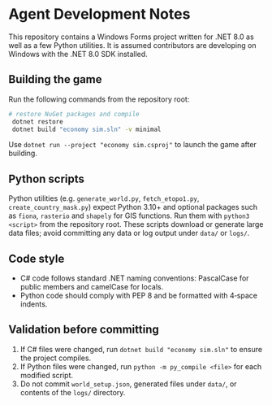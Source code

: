 # Agent Development Notes

This repository contains a Windows Forms project written for .NET 8.0 as well as a few Python utilities.
It is assumed contributors are developing on Windows with the .NET 8.0 SDK installed.

## Building the game

Run the following commands from the repository root:

```bash
# restore NuGet packages and compile
 dotnet restore
 dotnet build "economy sim.sln" -v minimal
```

Use `dotnet run --project "economy sim.csproj"` to launch the game after building.

## Python scripts

Python utilities (e.g. `generate_world.py`, `fetch_etopo1.py`, `create_country_mask.py`) expect Python 3.10+
and optional packages such as `fiona`, `rasterio` and `shapely` for GIS functions.
Run them with `python3 <script>` from the repository root. These scripts download or generate large data files;
avoid committing any data or log output under `data/` or `logs/`.

## Code style

* C# code follows standard .NET naming conventions: PascalCase for public members and camelCase for locals.
* Python code should comply with PEP 8 and be formatted with 4‑space indents.

## Validation before committing

1. If C# files were changed, run `dotnet build "economy sim.sln"` to ensure the project compiles.
2. If Python files were changed, run `python -m py_compile <file>` for each modified script.
3. Do not commit `world_setup.json`, generated files under `data/`, or contents of the `logs/` directory.
